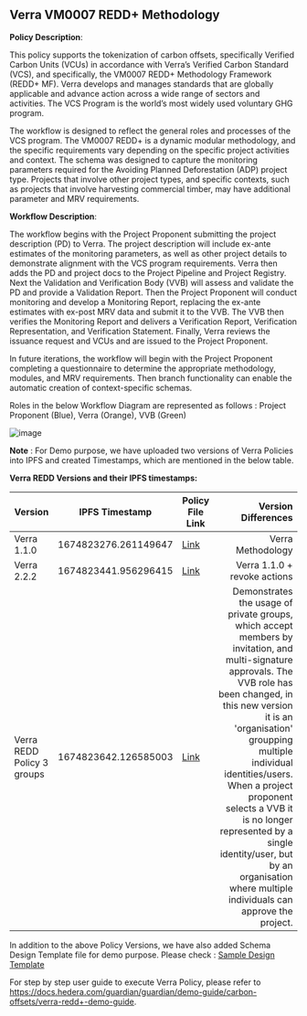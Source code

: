 ## Verra VM0007 REDD+ Methodology

**Policy Description**: 

This policy supports the tokenization of carbon offsets, specifically Verified Carbon Units (VCUs) in accordance with Verra’s Verified Carbon Standard (VCS), and specifically, the VM0007 REDD+ Methodology Framework (REDD+ MF). Verra develops and manages standards that are globally applicable and advance action across a wide range of sectors and activities. The VCS Program is the world’s most widely used voluntary GHG program. 

The workflow is designed to reflect the general roles and processes of the VCS program. The VM0007 REDD+ is a dynamic modular methodology, and the specific requirements vary depending on the specific project activities and context. The schema was designed to capture the monitoring parameters required for the Avoiding Planned Deforestation (ADP) project type. Projects that involve other project types, and specific contexts, such as projects that involve harvesting commercial timber, may have additional parameter and MRV requirements. 


**Workflow Description**:

The workflow begins with the Project Proponent submitting the project description (PD) to Verra. The project description will include ex-ante estimates of the monitoring parameters, as well as other project details to demonstrate alignment with the VCS program requirements. Verra then adds the PD and project docs to the Project Pipeline and Project Registry. Next the Validation and Verification Body (VVB) will assess and validate the PD and provide a Validation Report. Then the Project Proponent will conduct monitoring and develop a Monitoring Report, replacing the ex-ante estimates with ex-post MRV data and submit it to the VVB. The VVB then verifies the Monitoring Report and delivers a Verification Report, Verification Representation, and Verification Statement. Finally, Verra reviews the issuance request and VCUs and are issued to the Project Proponent.

In future iterations, the workflow will begin with the Project Proponent completing a questionnaire to determine the appropriate methodology, modules, and MRV requirements. Then branch functionality can enable the automatic creation of context-specific schemas.

Roles in the below Workflow Diagram are represented as follows : Project Proponent (Blue), Verra (Orange), VVB (Green)


![image](https://user-images.githubusercontent.com/79293833/186554269-b68a5631-b4bd-4e40-9daf-e0afc443ff39.png)

**Note** :
For Demo purpose, we have uploaded two versions of Verra Policies into IPFS and created Timestamps, which are mentioned in the below table.


**Verra REDD Versions and their IPFS timestamps:**

| Version | IPFS Timestamp | Policy File Link | Version Differences |
|---|---|---|---:|
| Verra 1.1.0  | 1674823276.261149647 | [Link](https://github.com/hashgraph/guardian/blob/main/Demo%20Artifacts/Verra/Verra%20Redd/VM0007/Policies/Verra%20REDD.policy) | Verra Methodology |
| Verra 2.2.2 | 1674823441.956296415 | [Link](https://github.com/hashgraph/guardian/blob/main/Demo%20Artifacts/Verra/Verra%20Redd/VM0007/Policies/Verra%20REDD%20Policy%202.policy) | Verra 1.1.0 + revoke actions |
| Verra REDD Policy 3 groups | 1674823642.126585003 | [Link](https://github.com/hashgraph/guardian/blob/main/Demo%20Artifacts/Verra/Verra%20Redd/VM0007/Policies/Verra%20REDD%20Policy%203%20groups%20(1663846582.307635866).policy) | Demonstrates the usage of private groups, which accept members by invitation, and multi-signature approvals. The VVB role has been changed, in this new version it is an 'organisation' groupping multiple individual identities/users. When a project proponent selects a VVB it is no longer represented by a single identity/user, but by an organisation where multiple individuals can approve the project. |

In addition to the above Policy Versions, we have also added Schema Design Template file for demo purpose. Please check : [Sample Design Template](https://github.com/hashgraph/guardian/blob/main/Demo%20Artifacts/Verra/Verra%20Redd/VM0007/REDD%20APD%20Schema%20Design%20Template.xlsx)

For step by step user guide to execute Verra Policy, please refer to https://docs.hedera.com/guardian/guardian/demo-guide/carbon-offsets/verra-redd+-demo-guide.

